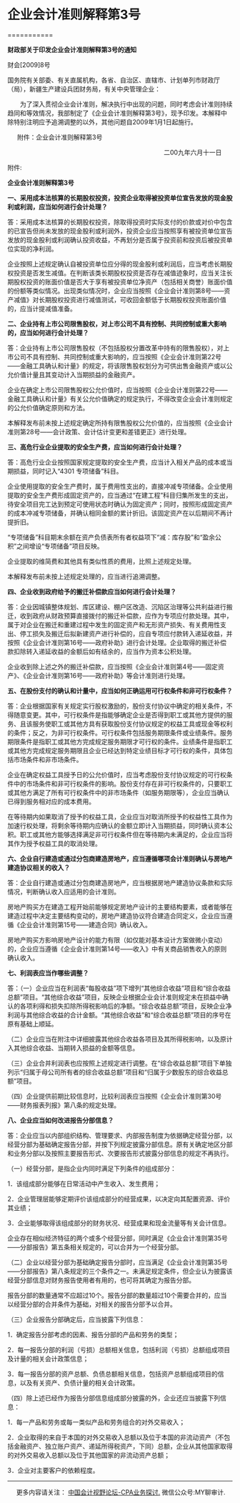 ﻿# 企业会计准则解释第3号
===========

  

**财政部关于印发企业会计准则解释第3号的通知**

财会\[2009\]8号

国务院有关部委、有关直属机构，各省、自治区、直辖市、计划单列市财政厅（局），新疆生产建设兵团财务局，有关中央管理企业：

　　为了深入贯彻企业会计准则，解决执行中出现的问题，同时考虑会计准则持续趋同和等效情况，我部制定了《企业会计准则解释第3号》，现予印发。本解释中除特别注明应予追溯调整的以外，其他问题自2009年1月1日起施行。

　  附件：企业会计准则解释第3号

　　　　　　　　　　　　　　　　　　　　　　　　　二00九年六月十一日

附件:

**企业会计准则解释第3号**


**一、采用成本法核算的长期股权投资，投资企业取得被投资单位宣告发放的现金股利或利润，应当如何进行会计处理？**

答：采用成本法核算的长期股权投资，除取得投资时实际支付的价款或对价中包含的已宣告但尚未发放的现金股利或利润外，投资企业应当按照享有被投资单位宣告发放的现金股利或利润确认投资收益，不再划分是否属于投资前和投资后被投资单位实现的净利润。

企业按照上述规定确认自被投资单位应分得的现金股利或利润后，应当考虑长期股权投资是否发生减值。在判断该类长期股权投资是否存在减值迹象时，应当关注长期股权投资的账面价值是否大于享有被投资单位净资产（包括相关商誉）账面价值的份额等类似情况。出现类似情况时，企业应当按照《企业会计准则第8号——资产减值》对长期股权投资进行减值测试，可收回金额低于长期股权投资账面价值的，应当计提减值准备。

**二、企业持有上市公司限售股权，对上市公司不具有控制、共同控制或重大影响的，应当如何进行会计处理？**

答：企业持有上市公司限售股权（不包括股权分置改革中持有的限售股权），对上市公司不具有控制、共同控制或重大影响的，应当按照《企业会计准则第22号——金融工具确认和计量》的规定，将该限售股权划分为可供出售金融资产或以公允价值计量且其变动计入当期损益的金融资产。

企业在确定上市公司限售股权公允价值时，应当按照《企业会计准则第22号——金融工具确认和计量》有关公允价值确定的规定执行，不得改变企业会计准则规定的公允价值确定原则和方法。

本解释发布前未按上述规定确定所持有限售股权公允价值的，应当按照《企业会计准则第28号——会计政策、会计估计变更和差错更正》进行处理。

**三、高危行业企业提取的安全生产费，应当如何进行会计处理？**

答：高危行业企业按照国家规定提取的安全生产费，应当计入相关产品的成本或当期损益，同时记入“4301 专项储备”科目。

企业使用提取的安全生产费时，属于费用性支出的，直接冲减专项储备。企业使用提取的安全生产费形成固定资产的，应当通过“在建工程”科目归集所发生的支出，待安全项目完工达到预定可使用状态时确认为固定资产；同时，按照形成固定资产的成本冲减专项储备，并确认相同金额的累计折旧。该固定资产在以后期间不再计提折旧。

“专项储备”科目期末余额在资产负债表所有者权益项下“减：库存股”和“盈余公积”之间增设“专项储备”项目反映。

企业提取的维简费和其他具有类似性质的费用，比照上述规定处理。

本解释发布前未按上述规定处理的，应当进行追溯调整。

**四、企业收到政府给予的搬迁补偿款应当如何进行会计处理？**

答：企业因城镇整体规划、库区建设、棚户区改造、沉陷区治理等公共利益进行搬迁，收到政府从财政预算直接拨付的搬迁补偿款，应作为专项应付款处理。其中，属于对企业在搬迁和重建过程中发生的固定资产和无形资产损失、有关费用性支出、停工损失及搬迁后拟新建资产进行补偿的，应自专项应付款转入递延收益，并按照《企业会计准则第16号——政府补助》进行会计处理。企业取得的搬迁补偿款扣除转入递延收益的金额后如有结余的，应当作为资本公积处理。

企业收到除上述之外的搬迁补偿款，应当按照《企业会计准则第4号——固定资产》、《企业会计准则第16号——政府补助》等会计准则进行处理。

**五、在股份支付的确认和计量中，应当如何正确运用可行权条件和非可行权条件？**

答：企业根据国家有关规定实行股权激励的，股份支付协议中确定的相关条件，不得随意变更。其中，可行权条件是指能够确定企业是否得到职工或其他方提供的服务、且该服务使职工或其他方具有获取股份支付协议规定的权益工具或现金等权利的条件；反之，为非可行权条件。可行权条件包括服务期限条件或业绩条件。服务期限条件是指职工或其他方完成规定服务期限才可行权的条件。业绩条件是指职工或其他方完成规定服务期限且企业已经达到特定业绩目标才可行权的条件，具体包括市场条件和非市场条件。

企业在确定权益工具授予日的公允价值时，应当考虑股份支付协议规定的可行权条件中的市场条件和非可行权条件的影响。股份支付存在非可行权条件的，只要职工或其他方满足了所有可行权条件中的非市场条件（如服务期限等），企业应当确认已得到服务相对应的成本费用。

在等待期内如果取消了授予的权益工具，企业应当对取消所授予的权益性工具作为加速行权处理，将剩余等待期内应确认的金额立即计入当期损益，同时确认资本公积。职工或其他方能够选择满足非可行权条件但在等待期内未满足的，企业应当将其作为授予权益工具的取消处理。

**六、企业自行建造或通过分包商建造房地产，应当遵循哪项会计准则确认与房地产建造协议相关的收入？**

答：企业自行建造或通过分包商建造房地产，应当根据房地产建造协议条款和实际情况，判断确认收入应适用的会计准则。

房地产购买方在建造工程开始前能够规定房地产设计的主要结构要素，或者能够在建造过程中决定主要结构变动的，房地产建造协议符合建造合同定义，企业应当遵循《企业会计准则第15号——建造合同》确认收入。

房地产购买方影响房地产设计的能力有限（如仅能对基本设计方案做微小变动）的，企业应当遵循《企业会计准则第14号——收入》中有关商品销售收入的原则确认收入。

**七、利润表应当作哪些调整？**

答：（一）企业应当在利润表“每股收益”项下增列“其他综合收益”项目和“综合收益总额”项目。“其他综合收益”项目，反映企业根据企业会计准则规定未在损益中确认的各项利得和损失扣除所得税影响后的净额。“综合收益总额”项目，反映企业净利润与其他综合收益的合计金额。“其他综合收益”和“综合收益总额”项目的序号在原有基础上顺延。

（二）企业应当在附注中详细披露其他综合收益各项目及其所得税影响，以及原计入其他综合收益、当期转入损益的金额等信息。

（三）企业合并利润表也应按照上述规定进行调整。在“综合收益总额”项目下单独列示“归属于母公司所有者的综合收益总额”项目和“归属于少数股东的综合收益总额”项目。

（四）企业提供前期比较信息时，比较利润表应当按照《企业会计准则第30号——财务报表列报》第八条的规定处理。

**八、企业应当如何改进报告分部信息？**

答：企业应当以内部组织结构、管理要求、内部报告制度为依据确定经营分部，以经营分部为基础确定报告分部，并按下列规定披露分部信息。原有关确定地区分部和业务分部以及按照主要报告形式、次要报告形式披露分部信息的规定不再执行。

（一）经营分部，是指企业内同时满足下列条件的组成部分：

1．该组成部分能够在日常活动中产生收入、发生费用；

2．企业管理层能够定期评价该组成部分的经营成果，以决定向其配置资源、评价其业绩；

3．企业能够取得该组成部分的财务状况、经营成果和现金流量等有关会计信息。

企业存在相似经济特征的两个或多个经营分部，同时满足《企业会计准则第35号——分部报告》第五条相关规定的，可以合并为一个经营分部。

（二）企业以经营分部为基础确定报告分部时，应当满足《企业会计准则第35号——分部报告》第八条规定的三个条件之一。未满足规定条件，但企业认为披露该经营分部信息对财务报告使用者有用的，也可将其确定为报告分部。

报告分部的数量通常不应超过10个。报告分部的数量超过10个需要合并的，应当以经营分部的合并条件为基础，对相关的报告分部予以合并。

（三）企业报告分部确定后，应当披露下列信息：

1．确定报告分部考虑的因素、报告分部的产品和劳务的类型；

2．每一报告分部的利润（亏损）总额相关信息，包括利润（亏损）总额组成项目及计量的相关会计政策信息；

3．每一报告分部的资产总额、负债总额相关信息，包括资产总额组成项目的信息，以及有关资产、负债计量的相关会计政策。

（四）除上述已经作为报告分部信息组成部分披露的外，企业还应当披露下列信息：

1．每一产品和劳务或每一类似产品和劳务组合的对外交易收入；

2．企业取得的来自于本国的对外交易收入总额以及位于本国的非流动资产（不包括金融资产、独立账户资产、递延所得税资产，下同）总额，企业从其他国家取得的对外交易收入总额以及位于其他国家的非流动资产总额；

3．企业对主要客户的依赖程度。

* * *

     更多内容请关注： [中国会计视野论坛-CPA业务探讨.](https://bbs.esnai.com/thread-5354530-1-3.html) 微信公众号:MY聊审计.
